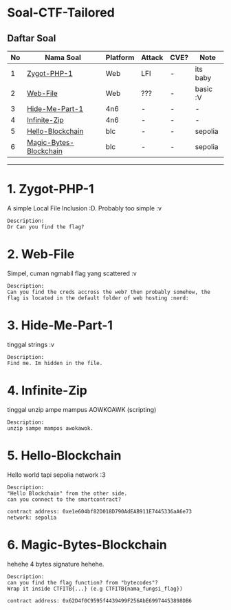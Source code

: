# Soal-CTF-Tailored

## Daftar Soal
No | Nama Soal | Platform | Attack | CVE? | Note
--- | --- | --- | --- | --- | ---
1 | [Zygot-PHP-1](#1-zygot-php-1) | Web | LFI | - | its baby
2 | [Web-File](#w2-eb-file) | Web | ??? | - | basic :V
3 | [Hide-Me-Part-1](#3-hide-me-part-1) | 4n6 | - | - | - | -
4 | [Infinite-Zip](#4-infinite-zip) | 4n6 | - | - | - | -
5 | [Hello-Blockchain](#5-hello-blockchain) | blc | - | - | sepolia
6 | [Magic-Bytes-Blockchain](#6-magic-bytes-blockchain) | blc | - | - | sepolia
----

# 1. Zygot-PHP-1
A simple Local File Inclusion :D. Probably too simple :v
```
Description:
Dr Can you find the flag?
```

# 2. Web-File
Simpel, cuman ngmabil flag yang scattered :v
```
Description:
Can you find the creds accross the web? then probably somehow, the flag is located in the default folder of web hosting :nerd:
```

# 3. Hide-Me-Part-1
tinggal strings :v
```
Description:
Find me. Im hidden in the file.
```

# 4. Infinite-Zip
tinggal unzip ampe mampus AOWKOAWK (scripting)
```
Description:
unzip sampe mampos awokawok.
```
# 5. Hello-Blockchain
Hello world tapi sepolia network :3
```
Description:
"Hello Blockchain" from the other side.
can you connect to the smartcontract?

contract address: 0xe1e604bf82D018D790AdEAB911E7445336aA6e73
network: sepolia
```
# 6. Magic-Bytes-Blockchain
hehehe 4 bytes signature hehehe.
```
Description:
can you find the flag function? from "bytecodes"?
Wrap it inside CTFITB{...} (e.g CTFITB{nama_fungsi_flag})

contract address: 0x62D4f0C9595f4439499F256AbE69974453898DB6
```
